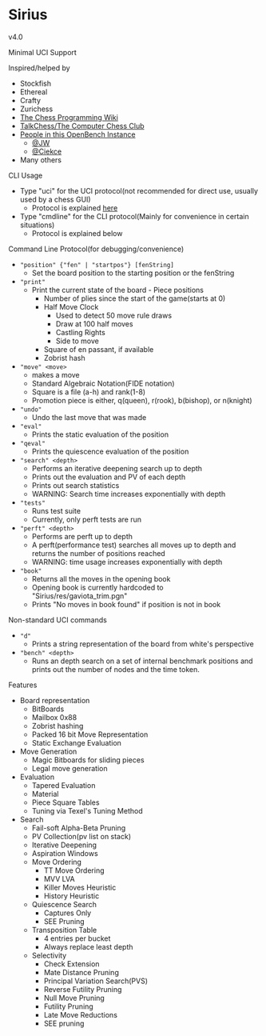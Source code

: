 # Sirius

v4.0

Minimal UCI Support

Inspired/helped by
- Stockfish
- Ethereal
- Crafty
- Zurichess
- [The Chess Programming Wiki](https://www.chessprogramming.org/)
- [TalkChess/The Computer Chess Club](https://www.talkchess.com/forum3/viewforum.php?f=2)
- [People in this OpenBench Instance](https://chess.swehosting.se/index/)
    - [@JW](https://github.com/jacquesRW/)
    - [@Ciekce](https://github.com/ciekce/)
- Many others

CLI Usage
- Type "uci" for the UCI protocol(not recommended for direct use, usually used by a chess GUI)
    - Protocol is explained [here](https://www.wbec-ridderkerk.nl/html/UCIProtocol.html)
- Type "cmdline" for the CLI protocol(Mainly for convenience in certain situations)
    - Protocol is explained below

Command Line Protocol(for debugging/convenience)
- `"position" {"fen" | "startpos"} [fenString]`
    - Set the board position to the starting position or the fenString
- `"print"`
    - Print the current state of the board
          - Piece positions
        - Number of plies since the start of the game(starts at 0)
        - Half Move Clock
            - Used to detect 50 move rule draws
            - Draw at 100 half moves
            - Castling Rights
          - Side to move
        - Square of en passant, if available
        - Zobrist hash
- `"move" <move>`
    - makes a move
    - Standard Algebraic Notation(FIDE notation)
    - Square is a file (a-h) and rank(1-8)
    - Promotion piece is either, q(queen), r(rook), b(bishop), or n(knight)
- `"undo"`
    - Undo the last move that was made
- `"eval"`
    - Prints the static evaluation of the position
- `"qeval"`
    - Prints the quiescence evaluation of the position
- `"search" <depth>`
    - Performs an iterative deepening search up to depth
    - Prints out the evaluation and PV of each depth
    - Prints out search statistics
    - WARNING: Search time increases exponentially with depth
- `"tests"`
    - Runs test suite
    - Currently, only perft tests are run
- `"perft" <depth>`
    - Performs are perft up to depth
    - A perft(performance test) searches all moves up to depth and returns the number of positions reached
    - WARNING: time usage increases exponentially with depth
- `"book"`
    - Returns all the moves in the opening book
    - Opening book is currently hardcoded to "Sirius/res/gaviota_trim.pgn"
    - Prints "No moves in book found" if position is not in book

Non-standard UCI commands
- `"d"`
    - Prints a string representation of the board from white's perspective
- `"bench" <depth>`
    - Runs an <depth> depth search on a set of internal benchmark positions and prints out the number of nodes and the time token.

Features
- Board representation
    - BitBoards
    - Mailbox 0x88
    - Zobrist hashing
    - Packed 16 bit Move Representation
    - Static Exchange Evaluation
- Move Generation
    - Magic Bitboards for sliding pieces
    - Legal move generation
- Evaluation
    - Tapered Evaluation
    - Material
    - Piece Square Tables
    - Tuning via Texel's Tuning Method
- Search
    - Fail-soft Alpha-Beta Pruning
    - PV Collection(pv list on stack)
    - Iterative Deepening
    - Aspiration Windows
    - Move Ordering
        - TT Move Ordering
        - MVV LVA
        - Killer Moves Heuristic
        - History Heuristic
    - Quiescence Search
        - Captures Only
        - SEE Pruning
    - Transposition Table
        - 4 entries per bucket
        - Always replace least depth
    - Selectivity
        - Check Extension
        - Mate Distance Pruning
        - Principal Variation Search(PVS)
        - Reverse Futility Pruning
        - Null Move Pruning
        - Futility Pruning
        - Late Move Reductions
        - SEE pruning
